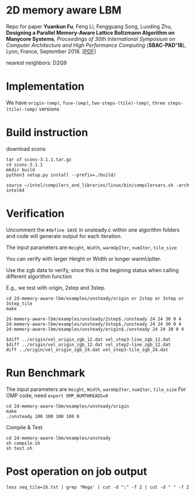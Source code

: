 # 2D memory aware LBM
Repo for paper **Yuankun Fu**, Feng Li, Fengguang Song, Luoding Zhu, **Designing a Parallel Memory-Aware Lattice Boltzmann Algorithm on Manycore Systems**, *Proceedings of 30th International Symposium on Computer Architecture and High Performance Computing* (**SBAC-PAD'18**), Lyon, France, September 2018. [[PDF](https://ieeexplore.ieee.org/abstract/document/8645909)]

nearest neighbors: D2Q9

# Implementation

We have `origin-(omp)`, `fuse-(omp)`, `two-steps-(tile)-(omp)`, `three steps-(tile)-(omp)` versions

# Build instruction

download scons
```
tar xf scons-3.1.1.tar.gz
cd scons-3.1.1
mkdir build
python3 setup.py install --prefix=./build/

source ~/intel/compilers_and_libraries/linux/bin/compilervars.sh -arch intel64 
```

# Verification

Uncomment the `#define SAVE` in unsteady.c within one algorithm folders and code will generate output for each iteration.

The input parameters are `Height`, `Width`, `warmUpIter`, `numIter`, `tile_size`

You can verify with larger Height or Width or longer warmUpIter.

Use the zgb data to verify, since this is the begining status when calling different algorithm function

E.g., we test with origin, 2step and 3step.
```
cd 2d-memory-aware-lbm/examples/unsteady/origin or 2step or 3step or 3step_tile
make

2d-memory-aware-lbm/examples/unsteady/2step$./unsteady 24 24 30 0 4
2d-memory-aware-lbm/examples/unsteady/3step$./unsteady 24 24 30 0 4
2d-memory-aware-lbm/examples/unsteady/origin$./unsteady 24 24 30 0 4

$diff ../origin/vel_origin_zgb_12.dat vel_step3-line_zgb_12.dat
$diff ../origin/vel_origin_zgb_12.dat vel_step2-line_zgb_12.dat
diff ../origin/vel_origin_zgb_24.dat vel_step3-tile_zgb_24.dat
```

# Run Benchmark

The input parameters are `Height`, `Width`, `warmUpIter`, `numIter`, `tile_size`
For OMP code, need `export OMP_NUMTHREADS=8`
```
cd 2d-memory-aware-lbm/examples/unsteady/origin
make
./unsteady 100 100 100 100 0
```

Compile & Test
```
cd 2d-memory-aware-lbm/examples/unsteady
sh compile.sh
sh test.sh
```

# Post operation on job output
```
less seq_tile=16.txt | grep 'Mega' | cut -d ":" -f 2 | cut -d " " -f 2
```